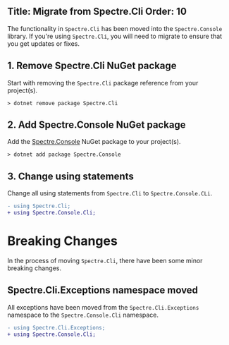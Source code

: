 Title: Migrate from Spectre.Cli
Order: 10
---

The functionality in `Spectre.Cli` has been moved into the `Spectre.Console`
library. If you're using `Spectre.Cli`, you will need to migrate to ensure
that you get updates or fixes.

## 1. Remove Spectre.Cli NuGet package

Start with removing the `Spectre.Cli` package reference from your project(s).

```text
> dotnet remove package Spectre.Cli
```

## 2. Add Spectre.Console NuGet package

Add the [Spectre.Console](https://www.nuget.org/packages/spectre.console) NuGet package to your project(s).

```text
> dotnet add package Spectre.Console
```

## 3. Change using statements

Change all using statements from `Spectre.Cli` 
to `Spectre.Console.CLi`.

```diff
- using Spectre.Cli;
+ using Spectre.Console.Cli;
```

# Breaking Changes

In the process of moving `Spectre.Cli`, there have been some minor breaking changes.

## Spectre.Cli.Exceptions namespace moved

All exceptions have been moved from the `Spectre.Cli.Exceptions` namespace to
  the `Spectre.Console.Cli` namespace.

```diff
- using Spectre.Cli.Exceptions;
+ using Spectre.Console.Cli;
```